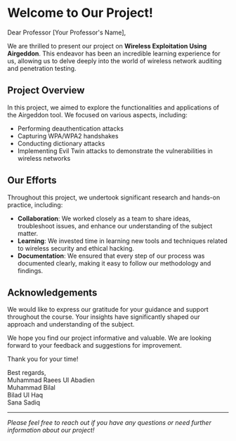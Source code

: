 # Welcome to Our Project!

Dear Professor [Your Professor's Name],

We are thrilled to present our project on **Wireless Exploitation Using Airgeddon**. This endeavor has been an incredible learning experience for us, allowing us to delve deeply into the world of wireless network auditing and penetration testing.

## Project Overview

In this project, we aimed to explore the functionalities and applications of the Airgeddon tool. We focused on various aspects, including:

- Performing deauthentication attacks  
- Capturing WPA/WPA2 handshakes  
- Conducting dictionary attacks  
- Implementing Evil Twin attacks to demonstrate the vulnerabilities in wireless networks  

## Our Efforts

Throughout this project, we undertook significant research and hands-on practice, including:

- **Collaboration**: We worked closely as a team to share ideas, troubleshoot issues, and enhance our understanding of the subject matter.
- **Learning**: We invested time in learning new tools and techniques related to wireless security and ethical hacking.
- **Documentation**: We ensured that every step of our process was documented clearly, making it easy to follow our methodology and findings.

## Acknowledgements

We would like to express our gratitude for your guidance and support throughout the course. Your insights have significantly shaped our approach and understanding of the subject.

We hope you find our project informative and valuable. We are looking forward to your feedback and suggestions for improvement.

Thank you for your time!

Best regards,  
Muhammad Raees Ul Abadien  
Muhammad Bilal  
Bilad Ul Haq  
Sana Sadiq

---

*Please feel free to reach out if you have any questions or need further information about our project!*
